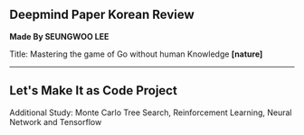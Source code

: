 ## Deepmind Paper Korean Review

**Made By SEUNGWOO LEE**

Title: Mastering the game of Go without human Knowledge **[nature]**

--------------------------------------------------------------------------

## Let's Make It as Code Project

Additional Study: Monte Carlo Tree Search, Reinforcement Learning, Neural Network and Tensorflow


